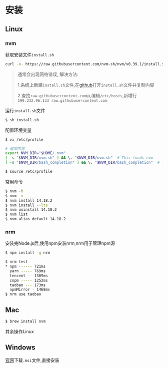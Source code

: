 # 安装

## Linux

### nvm

获取安装文件`install.sh`

```bash
curl -o- https://raw.githubusercontent.com/nvm-sh/nvm/v0.39.1/install.sh | bash
```

> 通常会出现网络错误, 解决方法:
>
> 1.系统上新建`install.sh`文件,在[github](https://github.com/nvm-sh/nvm)打开`install.sh`文件并复制内容
>
> 2.查找`raw.githubusercontent.com`ip,编辑`/etc/hosts`,新增行`199.232.96.133 raw.githubusercontent.com`

运行`install.sh`文件

```bash
$ sh install.sh
```

配置环境变量

```bash
$ vi /etc/profile

# 追加内容
export NVM_DIR="$HOME/.nvm"
[ -s "$NVM_DIR/nvm.sh" ] && \. "$NVM_DIR/nvm.sh"  # This loads nvm
[ -s "$NVM_DIR/bash_completion" ] && \. "$NVM_DIR/bash_completion"  # This loads nvm bash_completion

$ source /etc/profile
```

常用命令

```bash
$ nvm -h
$ nvm -v
$ nvm install 14.18.2
$ nvm install --lts
$ nvm uninstall 14.18.2
$ nvm list
$ nvm alias default 14.18.2
```

### nrm

安装完Node.js后,使用npm安装nrm,nrm用于管理npm源

```bash
$ npm install -g nrm

$ nrm test
* npm ------ 721ms
  yarn ----- 769ms
  tencent -- 1309ms
  cnpm ----- 1252ms
  taobao --- 173ms
  npmMirror - 1468ms
$ nrm use taobao
```

## Mac

```bash
$ brew install nvm
```

其余操作Linux

## Windows

[官网](https://nodejs.org/en/download/)下载`.msi`文件,直接安装